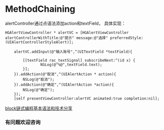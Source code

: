 # MethodChaining
alertController通过点语法添加action和textField，
具体实现：

>
    
    HGAlertViewController * alertVC = [HGAlertViewController alertControllerWithTitle:@"提示" message:@"选择" preferredStyle:(UIAlertControllerStyleAlert)];
        
        alertVC.addInput(@"输入账号",^(UITextField *textField){
            
            [[textField rac_textSignal] subscribeNext:^(id x) {
                    NSLog(@"%@",textField.text);
            }];
        }).addAction(@"取消",^(UIAlertAction * action){
            NSLog(@"取消");
        }).addAction(@"确定",^(UIAlertAction *action){
            NSLog(@"确定");
        });
        [self presentViewController:alertVC animated:true completion:nil];

[block链式编程基本语法和技术分享](https://www.jianshu.com/p/4cc0e16e2d68)

### 有问题欢迎咨询
